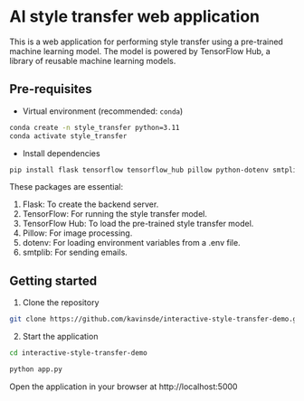 # AI style transfer web application

This is a web application for performing style transfer using a pre-trained machine learning model. The model is powered by TensorFlow Hub, a library of reusable machine learning models.

## Pre-requisites

- Virtual environment (recommended: `conda`)

```bash
conda create -n style_transfer python=3.11
conda activate style_transfer
```

- Install dependencies

```bash
pip install flask tensorflow tensorflow_hub pillow python-dotenv smtplib 
```

These packages are essential:

1. Flask: To create the backend server.
2. TensorFlow: For running the style transfer model.
3. TensorFlow Hub: To load the pre-trained style transfer model.
4. Pillow: For image processing.
5. dotenv: For loading environment variables from a .env file.
6. smtplib: For sending emails.

## Getting started

1. Clone the repository

```bash
git clone https://github.com/kavinsde/interactive-style-transfer-demo.git
```

2. Start the application

```bash
cd interactive-style-transfer-demo
```

```bash
python app.py
```

Open the application in your browser at http://localhost:5000
